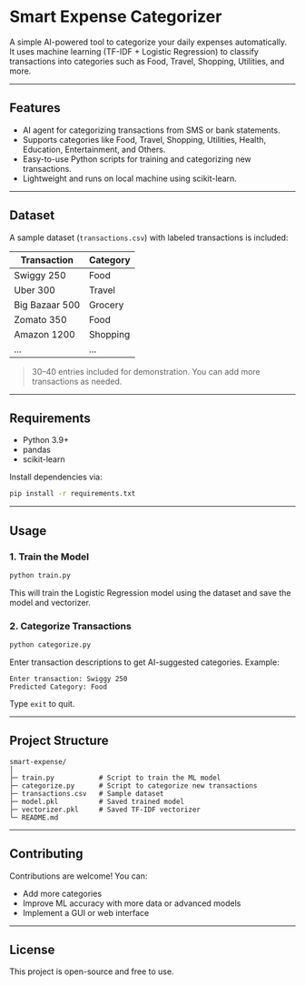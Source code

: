 # Smart Expense Categorizer

A simple AI-powered tool to categorize your daily expenses automatically.  
It uses machine learning (TF-IDF + Logistic Regression) to classify transactions into categories such as Food, Travel, Shopping, Utilities, and more.

---

## Features

- AI agent for categorizing transactions from SMS or bank statements.
- Supports categories like Food, Travel, Shopping, Utilities, Health, Education, Entertainment, and Others.
- Easy-to-use Python scripts for training and categorizing new transactions.
- Lightweight and runs on local machine using scikit-learn.

---

## Dataset

A sample dataset (`transactions.csv`) with labeled transactions is included:

| Transaction          | Category      |
|---------------------|---------------|
| Swiggy 250          | Food          |
| Uber 300            | Travel        |
| Big Bazaar 500      | Grocery       |
| Zomato 350          | Food          |
| Amazon 1200         | Shopping      |
| ...                 | ...           |

> 30–40 entries included for demonstration. You can add more transactions as needed.

---

## Requirements

- Python 3.9+
- pandas
- scikit-learn

Install dependencies via:

```bash
pip install -r requirements.txt
```

---

## Usage

### 1. Train the Model

```bash
python train.py
```

This will train the Logistic Regression model using the dataset and save the model and vectorizer.

### 2. Categorize Transactions

```bash
python categorize.py
```

Enter transaction descriptions to get AI-suggested categories. Example:

```
Enter transaction: Swiggy 250
Predicted Category: Food
```

Type `exit` to quit.

---

## Project Structure

```
smart-expense/
│
├─ train.py           # Script to train the ML model
├─ categorize.py      # Script to categorize new transactions
├─ transactions.csv   # Sample dataset
├─ model.pkl          # Saved trained model
├─ vectorizer.pkl     # Saved TF-IDF vectorizer
└─ README.md
```

---

## Contributing

Contributions are welcome! You can:

- Add more categories
- Improve ML accuracy with more data or advanced models
- Implement a GUI or web interface

---

## License

This project is open-source and free to use.
